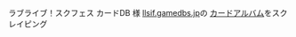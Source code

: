 ラブライブ！スクフェス カードDB 様 [llsif.gamedbs.jp](http://llsif.gamedbs.jp/)の
[カードアルバム](http://llsif.gamedbs.jp/card)をスクレイピング
